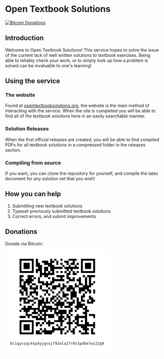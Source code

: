 
# Open Textbook Solutions

[![Bitcoin Donations](https://img.shields.io/badge/Donate%20Bitcoin-bc1qyvzqc4np4yjgvaj792wla2fr0x3pd6e7ws22g9-orange)](#donations)

## Introduction

Welcome to Open Textbook Solutions! This service hopes to solve the issue of the
current lack of well written solutions to textbook exercises. Being able to
reliably check your work, or to simply look up how a problem is solved can be 
invaluable to one's learning!

## Using the service

### The website

Found at [opentextbooksolutions.org](opentextbooksolutions.org), the website is
the main method of interacting with the service. When the site is completed you
will be able to find all of the textbook solutions here in an easily searchable
manner.

### Solution Releases

When the first official releases are created, you will be able to find compiled
PDFs for all textbook solutions in a compressed folder in the releases section.

### Compiling from source

If you want, you can clone the repository for yourself, and compile the latex
document for any solution set that you wish!

## How you can help

1. Submitting new textbook solutions
2. Typeset previously submitted textbook solutions
3. Correct errors, and submit improvements

## Donations

Donate via Bitcoin:

![Bitcoin Donations](./readme-resources/bitcoin-donations.png "Bitcoin Donations")
